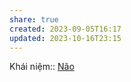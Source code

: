 ```yaml
---
share: true
created: 2023-09-05T16:17
updated: 2023-10-16T23:15
---
```


Khái niệm:: [Não](../../%CE%9E%20Kh%C3%A1i%20ni%E1%BB%87m/N%C3%A3o.md)
